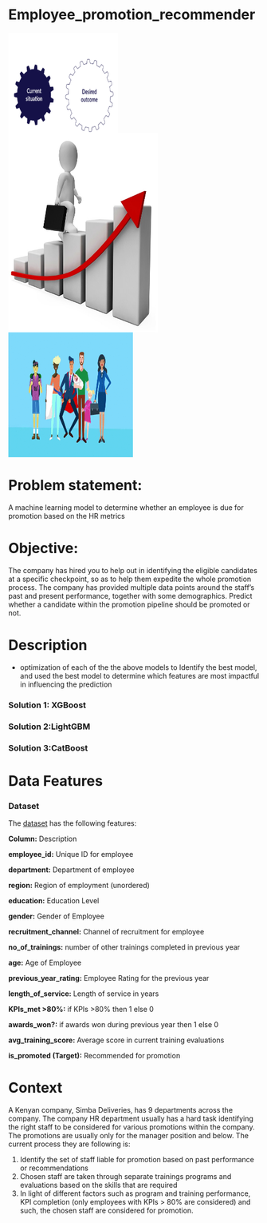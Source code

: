 # Employee_promotion_recommender

 <img align="center" src="gears.gif" width="220" height="200">    <img align="center" src="Promote-1.jpg" width="300" height="400"><img align="center" src="jump.gif" width="250" height="250">

 # Problem statement: 

A machine learning model to determine whether an employee is due for promotion  based on the HR metrics

# Objective: 

The company has hired you to help out in identifying the eligible candidates at a specific checkpoint, so as to help them expedite the whole promotion process. The company has provided multiple data points around the staff’s past and present performance, together with some demographics. Predict whether a candidate within the promotion pipeline should be promoted or not. 
  
# Description
- optimization of each of the the above models to Identify the best model, and used the best model to determine which features are most impactful in influencing the prediction

### Solution 1: XGBoost

</p>

### Solution 2:LightGBM 


### Solution 3:CatBoost

# Data Features

### Dataset

The [dataset](https://drive.google.com/drive/folders/1M5MzxdCS6FnNgmq6EihqO04TNUiGpcvL?usp=sharing) has the following features:

**Column:**	Description

**employee_id:**  Unique ID for employee

**department:**  Department of employee

**region:**  Region of employment (unordered)

**education:** Education Level

**gender:** Gender of Employee

**recruitment_channel:** Channel of recruitment for employee

**no_of_trainings:** number of other trainings completed in previous year

**age:** Age of Employee

**previous_year_rating:** Employee Rating for the previous year

**length_of_service:** Length of service in years

**KPIs_met >80%:** if KPIs >80% then 1 else 0

**awards_won?:** if awards won during previous year then 1 else 0

**avg_training_score:** Average score in current training evaluations

**is_promoted	(Target):** Recommended for promotion


# Context

<p>
   
A Kenyan company, Simba Deliveries, has 9 departments across the company. The company HR department usually has a hard task identifying the right staff to be considered for various promotions within the company. The promotions are usually only for the manager position and below. The current process they are following is:

1.	Identify the set of staff liable for promotion based on past performance or recommendations
2.	Chosen staff are taken through separate trainings programs and evaluations based on the skills that are required
3.	In light of different factors such as program and training performance, KPI completion (only employees with KPIs > 80% are considered) and such, the chosen staff are considered for promotion.
